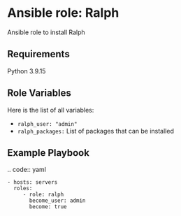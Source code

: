 Ansible role: Ralph
===================
Ansible role to install Ralph

Requirements
-------------
Python 3.9.15

Role Variables
--------------

Here is the list of all variables:

- `ralph_user: "admin"`
- `ralph_packages:` List of packages that can be installed


Example Playbook
----------------

.. code:: yaml

    - hosts: servers
      roles:
         - role: ralph
           become_user: admin
           become: true